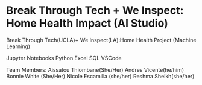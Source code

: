 # Break Through Tech + We Inspect: Home Health Impact (AI Studio)
Break Through Tech(UCLA)+ We Inspect(LA):Home Health Project (Machine Learning)

Jupyter Notebooks
Python
Excel
SQL
VSCode

Team Members: 
Aissatou Thiombane(She/Her)
Andres Vicente(he/him)
Bonnie White (She/Her)
Nicole Escamilla (she/her)
Reshma Sheikh(she/her)

